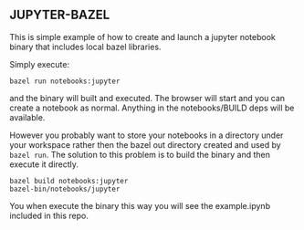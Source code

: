 ## JUPYTER-BAZEL ##

This is simple example of how to create and launch a jupyter notebook binary that includes local bazel libraries.

Simply execute:

```
bazel run notebooks:jupyter
```

and the binary will built and executed. The browser will start and you can create a notebook as normal. Anything in the notebooks/BUILD deps will be available.

However you probably want to store your notebooks in a directory under your workspace rather then the bazel out directory created and used by ``bazel run``. The solution to this problem is to build the binary and then execute it directly.
```
bazel build notebooks:jupyter
bazel-bin/notebooks/jupyter
```
You when execute the binary this way you will see the example.ipynb included in this repo.
